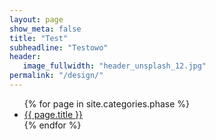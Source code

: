 ```yaml
---
layout: page
show_meta: false
title: "Test"
subheadline: "Testowo"
header:
   image_fullwidth: "header_unsplash_12.jpg"
permalink: "/design/"
---
```

<ul>
    {% for page in site.categories.phase %}
    <li><a href="{{ site.url }}{{ site.baseurl }}{{ page.url }}">{{ page.title }}</a></li>
    {% endfor %}
</ul>